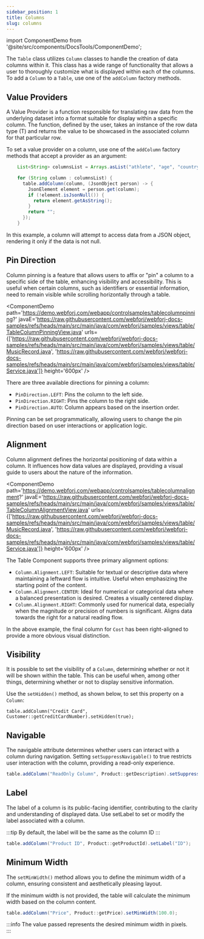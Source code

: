 ```yaml
---
sidebar_position: 1
title: Columns
slug: columns
---
```


import ComponentDemo from '@site/src/components/DocsTools/ComponentDemo';

The `Table` class utilizes `Column` classes to handle the creation of data columns within it. This class has a wide range of functionality that allows a user to thoroughly customize what is displayed within each of the columns.
To add a `Column` to a `Table`, use one of the `addColumn` factory methods.

## Value Providers

A Value Provider is a function responsible for translating raw data from the underlying dataset into a format suitable for display within a specific column. The function, defined by the user, takes an instance of the row data type (T) and returns the value to be showcased in the associated column for that particular row.

To set a value provider on a column, use one of the `addColumn` factory methods that accept a provider as an argument:

```java
    List<String> columnsList = Arrays.asList("athlete", "age", "country", "year", "sport", "gold", "silver", "bronze", "total");

    for (String column : columnsList) {
      table.addColumn(column, (JsonObject person) -> {
        JsonElement element = person.get(column);
        if (!element.isJsonNull()) {
          return element.getAsString();
        }
        return "";
      });
    }
```

In this example, a column will attempt to access data from a JSON object, rendering it only if the data is not null.

## Pin Direction

Column pinning is a feature that allows users to affix or "pin" a column to a specific side of the table, enhancing visibility and accessibility. This is useful when certain columns, such as identifiers or essential information, need to remain visible while scrolling horizontally through a table.

<ComponentDemo 
path='https://demo.webforj.com/webapp/controlsamples/tablecolumnpinning?' 
javaE='https://raw.githubusercontent.com/webforj/webforj-docs-samples/refs/heads/main/src/main/java/com/webforj/samples/views/table/TableColumnPinningView.java'
urls={['https://raw.githubusercontent.com/webforj/webforj-docs-samples/refs/heads/main/src/main/java/com/webforj/samples/views/table/MusicRecord.java', 
'https://raw.githubusercontent.com/webforj/webforj-docs-samples/refs/heads/main/src/main/java/com/webforj/samples/views/table/Service.java']}
height='600px'
/>

There are three available directions for pinning a column:

- `PinDirection.LEFT`: Pins the column to the left side.
- `PinDirection.RIGHT`: Pins the column to the right side.
- `PinDirection.AUTO`: Column appears based on the insertion order.

Pinning can be set programmatically, allowing users to change the pin direction based on user interactions or application logic.


## Alignment

Column alignment defines the horizontal positioning of data within a column. It influences how data values are displayed, providing a visual guide to users about the nature of the information. 

<ComponentDemo 
path='https://demo.webforj.com/webapp/controlsamples/tablecolumnalignment?' 
javaE='https://raw.githubusercontent.com/webforj/webforj-docs-samples/refs/heads/main/src/main/java/com/webforj/samples/views/table/TableColumnAlignmentView.java'
urls={['https://raw.githubusercontent.com/webforj/webforj-docs-samples/refs/heads/main/src/main/java/com/webforj/samples/views/table/MusicRecord.java', 
'https://raw.githubusercontent.com/webforj/webforj-docs-samples/refs/heads/main/src/main/java/com/webforj/samples/views/table/Service.java']}
height='600px'
/>

The Table Component supports three primary alignment options:

- `Column.Alignment.LEFT`: Suitable for textual or descriptive data where maintaining a leftward flow is intuitive. Useful when emphasizing the starting point of the content.
- `Column.Alignment.CENTER`: Ideal for numerical or categorical data where a balanced presentation is desired. Creates a visually centered display.
- `Column.Alignment.RIGHT`: Commonly used for numerical data, especially when the magnitude or precision of numbers is significant. Aligns data towards the right for a natural reading flow.

In the above example, the final column for `Cost` has been right-aligned to provide a more obvious visual distinction.

## Visibility

It is possible to set the visibility of a `Column`, determining whether or not it will be shown within the table. This can be useful when, among other things, determining whether or not to display sensitive information. 

Use the `setHidden()` method, as shown below, to set this property on a `Column`:

`table.addColumn("Credit Card", Customer::getCreditCardNumber).setHidden(true);`

## Navigable

The navigable attribute determines whether users can interact with a column during navigation. Setting `setSuppressNavigable()` to true restricts user interaction with the column, providing a read-only experience.

```java
table.addColumn("ReadOnly Column", Product::getDescription).setSuppressNavigable(true);
```

## Label

The label of a column is its public-facing identifier, contributing to the clarity and understanding of displayed data. Use setLabel to set or modify the label associated with a column.

:::tip
By default, the label will be the same as the column ID
:::

```java
table.addColumn("Product ID", Product::getProductId).setLabel("ID");
```

## Minimum Width

 The `setMinWidth()` method allows you to define the minimum width of a column, ensuring consistent and aesthetically pleasing layout.

 If the minimum width is not provided, the table will calculate the minimum width based on the column content.

```java
table.addColumn("Price", Product::getPrice).setMinWidth(100.0);
```

:::info
The value passed represents the desired minimum width in pixels.  
:::

